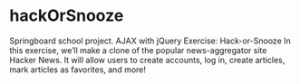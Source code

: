# hackOrSnooze
Springboard school project. AJAX with jQuery Exercise: Hack-or-Snooze
In this exercise, we’ll make a clone of the popular news-aggregator site Hacker News. It will allow users to create accounts, log in, create articles, mark articles as favorites, and more!
